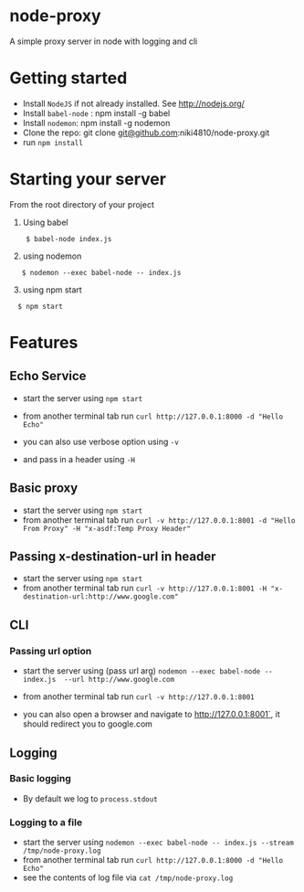 # node-proxy
A simple proxy server in node with logging and cli

# Getting started

- Install `NodeJS` if not already installed. See http://nodejs.org/
- Install `babel-node` : npm install -g babel
- Install `nodemon`:  npm install -g nodemon
- Clone the repo: git clone git@github.com:niki4810/node-proxy.git
- run  `npm install`

# Starting your server

From the root directory of your project

1) Using babel

```
	$ babel-node index.js
```
2) using nodemon

```
   $ nodemon --exec babel-node -- index.js
```

3) using npm start

```
  $ npm start 
```

# Features

## Echo Service

- start the server using `npm start`
- from another terminal tab run `curl http://127.0.0.1:8000 -d "Hello Echo"`


- you can also use verbose option using `-v`

- and pass in a header using `-H`


## Basic proxy

- start the server using `npm start`
- from another terminal tab run `curl -v http://127.0.0.1:8001 -d "Hello From Proxy" -H "x-asdf:Temp Proxy Header"`


## Passing x-destination-url in header
- start the server using `npm start`
- from another terminal tab run `curl -v http://127.0.0.1:8001 -H "x-destination-url:http://www.google.com"`


## CLI

### Passing url option
- start the server using (pass url arg) `nodemon --exec babel-node -- index.js  --url http://www.google.com`
- from another terminal tab run `curl -v http://127.0.0.1:8001`


- you can also open a browser and navigate to http://127.0.0.1:8001`, it should redirect you to google.com

## Logging

### Basic logging
- By default we log to `process.stdout`

### Logging to a file

- start the server using `nodemon --exec babel-node -- index.js --stream /tmp/node-proxy.log`
- from another terminal tab run `curl http://127.0.0.1:8000 -d "Hello Echo"`
- see the contents of log file via `cat /tmp/node-proxy.log`

